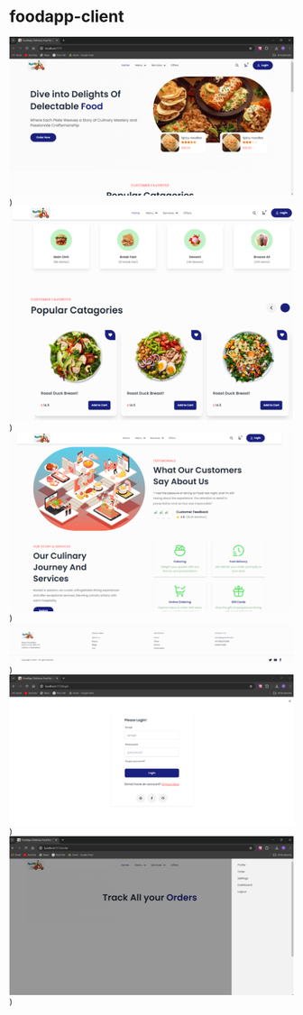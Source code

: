 ﻿# foodapp-client

![Image Alt text](/images/1.png "Optional title"))
![Image Alt text](/images/2.png "Optional title"))
![Image Alt text](/images/3.png "Optional title"))
![Image Alt text](/images/5.png "Optional title"))
![Image Alt text](/images/6.png "Optional title"))
![Image Alt text](/images/7.png "Optional title"))



